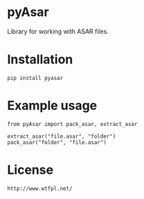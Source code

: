 # pyAsar
Library for working with ASAR files.
# Installation
    pip install pyasar
# Example usage
    from pyAsar import pack_asar, extract_asar
    
    extract_asar("file.asar", "folder")
    pack_asar("folder", "file.asar")
# License
    http://www.wtfpl.net/
